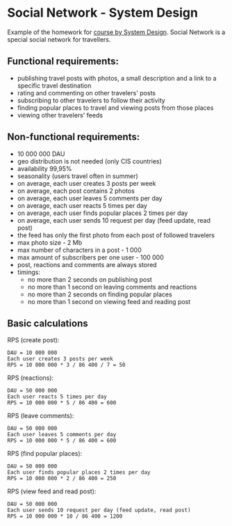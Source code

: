 # Social Network - System Design

Example of the homework for [course by System Design](https://balun.courses/courses/system_design). Social Network is a special social network for travellers.

## Functional requirements:

- publishing travel posts with photos, a small description and a link to a specific travel destination
- rating and commenting on other travelers' posts
- subscribing to other travelers to follow their activity
- finding popular places to travel and viewing posts from those places
- viewing other travelers' feeds

## Non-functional requirements:

- 10 000 000 DAU
- geo distribution is not needed (only CIS countries)
- availability 99,95%
- seasonality (users travel often in summer)
- on average, each user creates 3 posts per week
- on average, each post contains 2 photos
- on average, each user leaves 5 comments per day
- on average, each user reacts 5 times per day
- on average, each user finds popular places 2 times per day
- on average, each user sends 10 request per day (feed update, read post)
- the feed has only the first photo from each post of followed travelers
- max photo size - 2 Mb
- max number of characters in a post - 1 000
- max amount of subscribers per one user - 100 000
- post, reactions and comments are always stored
- timings:
  - no more than 2 seconds on publishing post
  - no more than 1 second on leaving comments and reactions
  - no more than 2 seconds on finding popular places
  - no more than 1 second on viewing feed and reading post

## Basic calculations

RPS (create post):
```
DAU = 10 000 000
Each user creates 3 posts per week
RPS = 10 000 000 * 3 / 86 400 / 7 = 50 
```

RPS (reactions):
```
DAU = 50 000 000
Each user reacts 5 times per day
RPS = 10 000 000 * 5 / 86 400 = 600 
```

RPS (leave comments):
```
DAU = 50 000 000
Each user leaves 5 comments per day
RPS = 10 000 000 * 5 / 86 400 = 600 
```

RPS (find popular places):
```
DAU = 50 000 000
Each user finds popular places 2 times per day
RPS = 10 000 000 * 2 / 86 400 = 250 
```

RPS (view feed and read post):
```
DAU = 50 000 000
Each user sends 10 request per day (feed update, read post)
RPS = 10 000 000 * 10 / 86 400 = 1200 
```
